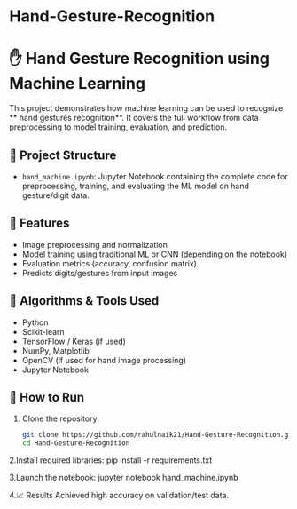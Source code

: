 # Hand-Gesture-Recognition
# ✋ Hand Gesture Recognition using Machine Learning

This project demonstrates how machine learning can be used to recognize ** hand gestures recognition**. It covers the full workflow from data preprocessing to model training, evaluation, and prediction.

## 📂 Project Structure

- `hand_machine.ipynb`: Jupyter Notebook containing the complete code for preprocessing, training, and evaluating the ML model on hand gesture/digit data.

## 🚀 Features

- Image preprocessing and normalization
- Model training using traditional ML or CNN (depending on the notebook)
- Evaluation metrics (accuracy, confusion matrix)
- Predicts digits/gestures from input images

## 🧠 Algorithms & Tools Used

- Python
- Scikit-learn
- TensorFlow / Keras (if used)
- NumPy, Matplotlib
- OpenCV (if used for hand image processing)
- Jupyter Notebook

## 🔧 How to Run

1. Clone the repository:
   ```bash
   git clone https://github.com/rahulnaik21/Hand-Gesture-Recognition.git
   cd Hand-Gesture-Recognition
2.Install required libraries:
  pip install -r requirements.txt

3.Launch the notebook:
  jupyter notebook hand_machine.ipynb
  
4.📈 Results
Achieved high accuracy on validation/test data.
